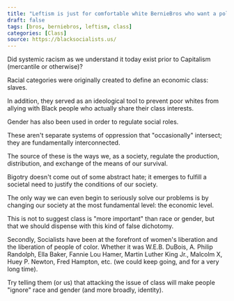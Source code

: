 ```yaml
---
title: "Leftism is just for comfortable white BernieBros who want a political club. Focusing on class automatically ignores race and gender."
draft: false
tags: [bros, berniebros, leftism, class]
categories: [Class]
source: https://blacksocialists.us/
---
```


Did systemic racism as we understand it today exist prior to Capitalism (mercantile or otherwise)?  
  
Racial categories were originally created to define an economic class: slaves.  
  
In addition, they served as an ideological tool to prevent poor whites from allying with Black people who actually share their class interests.  
  
Gender has also been used in order to regulate social roles.  
  
These aren't separate systems of oppression that "occasionally" intersect; they are fundamentally interconnected.  
  
The source of these is the ways we, as a society, regulate the production, distribution, and exchange of the means of our survival.  
  
Bigotry doesn't come out of some abstract hate; it emerges to fulfill a societal need to justify the conditions of our society.  
  
The only way we can even begin to seriously solve our problems is by changing our society at the most fundamental level: the economic level.  
  
This is not to suggest class is "more important" than race or gender, but that we should dispense with this kind of false dichotomy.  
  
Secondly, Socialists have been at the forefront of women's liberation and the liberation of people of color. Whether it was W.E.B. DuBois, A. Philip Randolph, Ella Baker, Fannie Lou Hamer, Martin Luther King Jr., Malcolm X, Huey P. Newton, Fred Hampton, etc. (we could keep going, and for a very long time).  
  
Try telling them (or us) that attacking the issue of class will make people "ignore" race and gender (and more broadly, identity).

